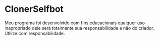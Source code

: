 # ClonerSelfbot

Meu programa foi desenvolvido com fins educacionais qualquer uso inapropriado dele será totalmente sua responsabilidade e não do criador. 
Utilize com responsabilidade.
